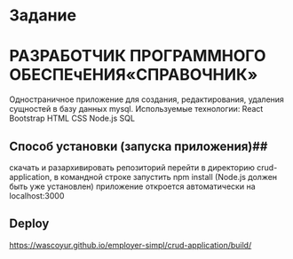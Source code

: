 # Задание #
# РАЗРАБОТЧИК ПРОГРАММНОГО ОБЕСПЕчЕНИЯ«СПРАВОЧНИК» #
Одностраничное приложение для создания, редактирования, удаления сущностей в базу данных mysql.
Используемые технологии:
React
Bootstrap
HTML
CSS
Node.js
SQL
## Способ установки (запуска приложения)##
скачать и разархивировать репозиторий
перейти в директорию crud-application, в командной строке запустить npm install (Node.js должен быть уже установлен)
приложение откроется автоматически на localhost:3000
## Deploy ##
https://wascoyur.github.io/employer-simpl/crud-application/build/
